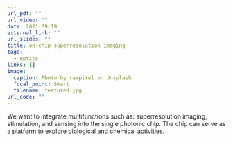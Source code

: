 ```yaml
---
url_pdf: ""
url_video: ""
date: 2021-09-19
external_link: ""
url_slides: ""
title: on-chip superresolution imaging
tags:
  - optics
links: []
image:
  caption: Photo by rawpixel on Unsplash
  focal_point: Smart
  filename: featured.jpg
url_code: ""
---
```


We want to integrate multifunctions such as: superresolution imaging, stimulation, and sensing into the single photonic chip. The chip can serve as a platform to explore biological and chemical activities.
